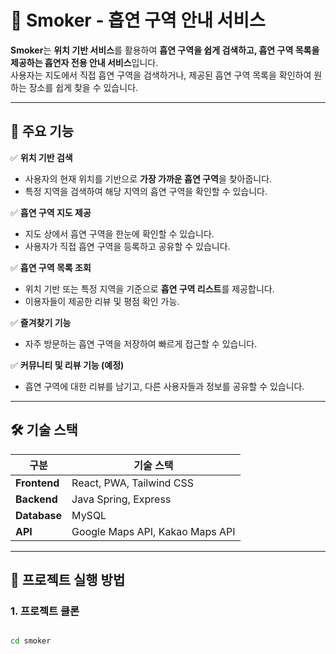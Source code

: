 # 🚬 Smoker - 흡연 구역 안내 서비스 

**Smoker**는 **위치 기반 서비스**를 활용하여 **흡연 구역을 쉽게 검색하고, 흡연 구역 목록을 제공하는 흡연자 전용 안내 서비스**입니다.  
사용자는 지도에서 직접 흡연 구역을 검색하거나, 제공된 흡연 구역 목록을 확인하여 원하는 장소를 쉽게 찾을 수 있습니다.  

--- 

## 📌 주요 기능

✅ **위치 기반 검색**  
- 사용자의 현재 위치를 기반으로 **가장 가까운 흡연 구역**을 찾아줍니다.  
- 특정 지역을 검색하여 해당 지역의 흡연 구역을 확인할 수 있습니다.  

✅ **흡연 구역 지도 제공**  
- 지도 상에서 흡연 구역을 한눈에 확인할 수 있습니다.  
- 사용자가 직접 흡연 구역을 등록하고 공유할 수 있습니다.  

✅ **흡연 구역 목록 조회**  
- 위치 기반 또는 특정 지역을 기준으로 **흡연 구역 리스트**를 제공합니다.  
- 이용자들이 제공한 리뷰 및 평점 확인 가능.  

✅ **즐겨찾기 기능**  
- 자주 방문하는 흡연 구역을 저장하여 빠르게 접근할 수 있습니다.  

✅ **커뮤니티 및 리뷰 기능 (예정)**  
- 흡연 구역에 대한 리뷰를 남기고, 다른 사용자들과 정보를 공유할 수 있습니다.  

---

## 🛠️ 기술 스택

| **구분**   | **기술 스택** |
|------------|--------------|
| **Frontend** | React, PWA, Tailwind CSS |
| **Backend** | Java Spring, Express |
| **Database** | MySQL |
| **API** | Google Maps API, Kakao Maps API |

---

## 🚀 프로젝트 실행 방법

### 1. **프로젝트 클론**
```bash

cd smoker
